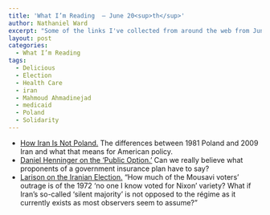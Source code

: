 ```yaml
---
title: 'What I’m Reading  — June 20<sup>th</sup>'
author: Nathaniel Ward
excerpt: "Some of the links I've collected from around the web from June 17th to June 20th."
layout: post
categories:
  - What I’m Reading
tags:
  - Delicious
  - Election
  - Health Care
  - iran
  - Mahmoud Ahmadinejad
  - medicaid
  - Poland
  - Solidarity
---
```

  * [How Iran Is Not Poland.][1] The differences between 1981 Poland and 2009 Iran and what that means for American policy.
  * [Daniel Henninger on the ‘Public Option.’][2] Can we really believe what proponents of a government insurance plan have to say?
  * [Larison on the Iranian Election.][3] “How much of the Mousavi voters’ outrage is of the 1972 ‘no one I know voted for Nixon’ variety? What if Iran’s so-called ‘silent majority’ is not opposed to the régime as it currently exists as most observers seem to assume?”

 [1]: http://www.amconmag.com/larison/2009/06/18/iran-is-not-poland-and-other-blindingly-obvious-truths/
 [2]: http://online.wsj.com/article/SB124528251402125409.html
 [3]: http://www.amconmag.com/larison/2009/06/16/think-again/